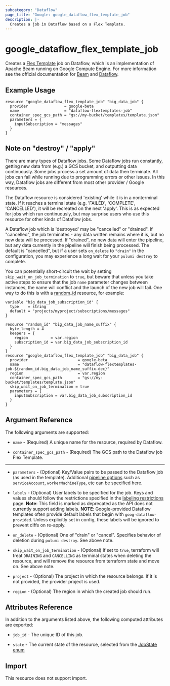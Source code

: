 ```yaml
---
subcategory: "Dataflow"
page_title: "Google: google_dataflow_flex_template_job"
description: |-
  Creates a job in Dataflow based on a Flex Template.
---
```


# google\_dataflow\_flex\_template\_job

Creates a [Flex Template](https://cloud.google.com/dataflow/docs/guides/templates/using-flex-templates)
job on Dataflow, which is an implementation of Apache Beam running on Google
Compute Engine. For more information see the official documentation for [Beam](https://beam.apache.org)
and [Dataflow](https://cloud.google.com/dataflow/).

## Example Usage

```hcl
resource "google_dataflow_flex_template_job" "big_data_job" {
  provider                = google-beta
  name                    = "dataflow-flextemplates-job"
  container_spec_gcs_path = "gs://my-bucket/templates/template.json"
  parameters = {
    inputSubscription = "messages"
  }
}
```

## Note on "destroy" / "apply"
There are many types of Dataflow jobs.  Some Dataflow jobs run constantly,
getting new data from (e.g.) a GCS bucket, and outputting data continuously.
Some jobs process a set amount of data then terminate. All jobs can fail while
running due to programming errors or other issues. In this way, Dataflow jobs
are different from most other provider / Google resources.

The Dataflow resource is considered 'existing' while it is in a nonterminal
state.  If it reaches a terminal state (e.g. 'FAILED', 'COMPLETE',
'CANCELLED'), it will be recreated on the next 'apply'.  This is as expected for
jobs which run continuously, but may surprise users who use this resource for
other kinds of Dataflow jobs.

A Dataflow job which is 'destroyed' may be "cancelled" or "drained".  If
"cancelled", the job terminates - any data written remains where it is, but no
new data will be processed.  If "drained", no new data will enter the pipeline,
but any data currently in the pipeline will finish being processed.  The default
is "cancelled", but if a user sets `on_delete` to `"drain"` in the
configuration, you may experience a long wait for your `pulumi destroy` to
complete.

You can potentially short-circuit the wait by setting `skip_wait_on_job_termination`
to `true`, but beware that unless you take active steps to ensure that the job
`name` parameter changes between instances, the name will conflict and the launch
of the new job will fail. One way to do this is with a
[random_id](https://registry.terraform.io/providers/hashicorp/random/latest/docs/resources/id)
resource, for example:

```hcl
variable "big_data_job_subscription_id" {
  type    = string
  default = "projects/myproject/subscriptions/messages"
}

resource "random_id" "big_data_job_name_suffix" {
  byte_length = 4
  keepers = {
    region          = var.region
    subscription_id = var.big_data_job_subscription_id
  }
}
resource "google_dataflow_flex_template_job" "big_data_job" {
  provider                      = google-beta
  name                          = "dataflow-flextemplates-job-${random_id.big_data_job_name_suffix.dec}"
  region                        = var.region
  container_spec_gcs_path       = "gs://my-bucket/templates/template.json"
  skip_wait_on_job_termination = true
  parameters = {
    inputSubscription = var.big_data_job_subscription_id
  }
}
```

## Argument Reference

The following arguments are supported:

* `name` - (Required) A unique name for the resource, required by Dataflow.

* `container_spec_gcs_path` - (Required) The GCS path to the Dataflow job Flex
Template.

- - -

* `parameters` - (Optional) Key/Value pairs to be passed to the Dataflow job (as
used in the template). Additional [pipeline options](https://cloud.google.com/dataflow/docs/guides/specifying-exec-params#setting-other-cloud-dataflow-pipeline-options)
such as `serviceAccount`, `workerMachineType`, etc can be specified here.

* `labels` - (Optional) User labels to be specified for the job. Keys and values
should follow the restrictions specified in the [labeling restrictions](https://cloud.google.com/compute/docs/labeling-resources#restrictions)
page. **Note**: This field is marked as deprecated as the API does not currently
support adding labels.
**NOTE**: Google-provided Dataflow templates often provide default labels
that begin with `goog-dataflow-provided`. Unless explicitly set in config, these
labels will be ignored to prevent diffs on re-apply.

* `on_delete` - (Optional) One of "drain" or "cancel". Specifies behavior of
deletion during `pulumi destroy`.  See above note.

* `skip_wait_on_job_termination` - (Optional)  If set to `true`, terraform will
treat `DRAINING` and `CANCELLING` as terminal states when deleting the resource,
and will remove the resource from terraform state and move on.  See above note.

* `project` - (Optional) The project in which the resource belongs. If it is not
provided, the provider project is used.

* `region` - (Optional) The region in which the created job should run.

## Attributes Reference
In addition to the arguments listed above, the following computed attributes are exported:

* `job_id` - The unique ID of this job.

* `state` - The current state of the resource, selected from the [JobState enum](https://cloud.google.com/dataflow/docs/reference/rest/v1b3/projects.jobs#Job.JobState)

## Import

This resource does not support import.
